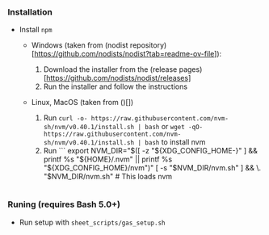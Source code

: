 ### Installation
- Install `npm`
    - Windows (taken from (nodist repository)[https://github.com/nodists/nodist?tab=readme-ov-file]):
        1. Download the installer from the (release pages)[https://github.com/nodists/nodist/releases]
        2. Run the installer and follow the instructions

    - Linux, MacOS (taken from ()[])
        1. Run `curl -o- https://raw.githubusercontent.com/nvm-sh/nvm/v0.40.1/install.sh | bash` or `wget -qO- https://raw.githubusercontent.com/nvm-sh/nvm/v0.40.1/install.sh | bash` to install nvm
        2. Run ```
        export NVM_DIR="$([ -z "${XDG_CONFIG_HOME-}" ] && printf %s "${HOME}/.nvm" || printf %s "${XDG_CONFIG_HOME}/nvm")"
        [ -s "$NVM_DIR/nvm.sh" ] && \. "$NVM_DIR/nvm.sh" # This loads nvm
        ```
### Runing (requires Bash 5.0+)
- Run setup with `sheet_scripts/gas_setup.sh`